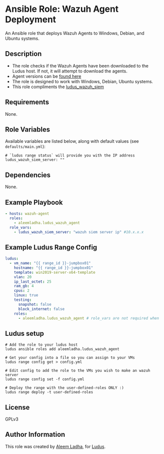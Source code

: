 # Ansible Role: Wazuh Agent Deployment

An Ansible role that deploys Wazuh Agents to Windows, Debian, and Ubuntu systems.

## Description

- The role checks if the Wazuh Agents have been downloaded to the Ludus host. If not, it will attempt to download the agents.
- Agent versions can be [found here](https://documentation.wazuh.com/current/installation-guide/wazuh-agent/wazuh-agent-package-windows.html)
- The role is designed to work with Windows, Debian, Ubuntu systems.
- This role compliments the [ludus_wazuh_siem](https://github.com/aleemladha/wazuh_server_install)


## Requirements

None.

## Role Variables

Available variables are listed below, along with default values (see `defaults/main.yml`):


    # `ludus range status` will provide you with the IP address
    ludus_wazuh_siem_server: ""

## Dependencies

None.

## Example Playbook

```yaml
- hosts: wazuh-agent
  roles:
    - aleemladha.ludus_wazuh_agent
  role_vars:
    - ludus_wazuh_siem_server: "wazuh siem server ip" #10.x.x.x
```

## Example Ludus Range Config

```yaml
ludus:
  - vm_name: "{{ range_id }}-jumpbox01"
    hostname: "{{ range_id }}-jumpbox01"
    template: win2019-server-x64-template
    vlan: 20
    ip_last_octet: 25
    ram_gb: 4
    cpus: 2
    linux: true
    testing:
      snapshot: false
      block_internet: false
    roles:
      - aleemladha.ludus_wazuh_agent # role_vars are not required when using ludus
```

## Ludus setup

```
# Add the role to your ludus host
ludus ansible roles add aleemladha.ludus_wazuh_agent

# Get your config into a file so you can assign to your VMs
ludus range config get > config.yml

# Edit config to add the role to the VMs you wish to make an wazuh server
ludus range config set -f config.yml

# Deploy the range with the user-defined-roles ONLY :)
ludus range deploy -t user-defined-roles
```

## License

GPLv3

## Author Information

This role was created by [Aleem Ladha](https://twitter.com/LadhaAleem), for [Ludus](https://ludus.cloud/).
